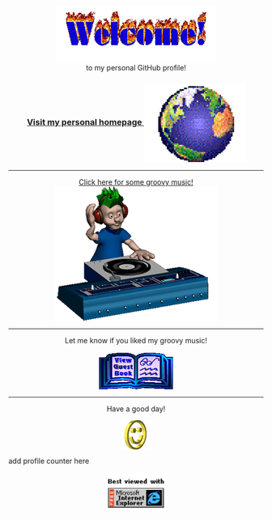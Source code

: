 <!---
cybrBeto/cybrBeto is a ✨ special ✨ repository because its `README.md` (this file) appears on your GitHub profile.
You can click the Preview link to take a look at your changes.
--->
<div align="center">
<img src="https://github.com/cybrBeto/cybrBeto/blob/main/images/welcome-fire.gif" alt="Welcome" align="center">
</div>

<div align="center">
to my personal GitHub profile!
</div>

<h3 align="center">
<a href="https://albertovald.es">Visit my personal homepage
<img src="https://github.com/cybrBeto/cybrBeto/blob/main/images/cd6d5a_71bfb0837fa94f1e84000e7e4988386e~mv2.gif" alt="Visit homepage" align="center">
</a>
</h3>

<hr>
<div align="center">
<a href="https://www.youtube.com/watch?v=dQw4w9WgXcQ">Click here for some groovy music!</a>
<div>
<img src="https://github.com/cybrBeto/cybrBeto/blob/main/images/music.gif" alt="Music" align="center">
</div>
</div>

<hr>
<div align="center">
<p>Let me know if you liked my groovy music!</p>
<a href="https://github.com/cybrBeto/cybrBeto/issues"><img src="https://github.com/cybrBeto/cybrBeto/blob/main/images/guestbook.gif" alt="Guest book" align="center"></a>
</div>

<hr>

<div align="center">
<p>Have a good day!</p>
<div>
<img src="https://github.com/cybrBeto/cybrBeto/blob/main/images/smile.gif" alt="Smiley" align="center">
</div>
</div>

add profile counter here

<div align="center">
<img src="https://github.com/cybrBeto/cybrBeto/blob/main/images/ie.jpg" alt="Best viewed with Microsoft Internet Explorer" align="center" width="128">
</div>
